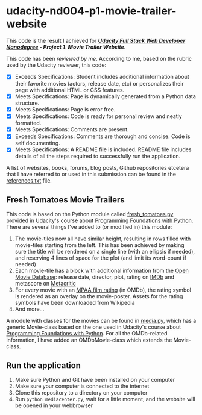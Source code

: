 # udacity-nd004-p1-movie-trailer-website

This code is the result I achieved for ***[Udacity Full Stack Web Developer Nanodegree](https://www.udacity.com/course/nd004) - Project 1: Movie Trailer Website***.

This code has been *reviewed by me*. According to me, based on the rubric used by the Udacity reviewer, this code:
- [x] Exceeds Specifications: Student includes additional information about their favorite movies (actors, release date, etc) or personalizes their page with additional HTML or CSS features.
- [x] Meets Specifications: Page is dynamically generated from a Python data structure.
- [x] Meets Specifications: Page is error free.
- [x] Meets Specifications: Code is ready for personal review and neatly formatted.
- [x] Meets Specifications: Comments are present.
- [x] Exceeds Specifications: Comments are thorough and concise. Code is self documenting.
- [x] Meets Specifications: A README file is included. README file includes details of all the steps required to successfully run the application.

A list of websites, books, forums, blog posts, Github repositories etcetera that I have referred to or used in this submission can be found in the [references.txt](https://github.com/swesterveld/udacity-nd004-p1-movie-trailer-website/references.txt) file.

## Fresh Tomatoes Movie Trailers
This code is based on the Python module called [fresh_tomatoes.py](https://s3.amazonaws.com/udacity-hosted-downloads/ud036/fresh_tomatoes.py) provided in Udacity's course about [Programming Foundations with Python](https://www.udacity.com/course/ud036). There are several things I've added to (or modified in) this module:

1. The movie-tiles now all have similar height, resulting in rows filled with movie-tiles starting from the left. This has been achieved by making sure the title will be rendered on a single line (with an ellipsis if needed), and reserving 4 lines of space for the plot (and limit its word-count if needed)
2. Each movie-tile has a block with additional information from the [Open Movie Database](http://www.omdb.com/): release date, director, plot, rating on [IMDb](http://www.imdb.com/) and metascore on [Metacritic](http://www.metacritic.com/)
3. For every movie with an [MPAA film rating](http://en.wikipedia.org/wiki/Motion_Picture_Association_of_America_film_rating_system) (in OMDb), the rating symbol is rendered as an overlay on the movie-poster. Assets for the rating symbols have been downloaded from Wikipedia
4. And more...

A module with classes for the movies can be found in [media.py](https://github.com/swesterveld/udacity-nd004-p1-movie-trailer-website/blob/master/media.py), which has a generic Movie-class based on the one used in Udacity's course about [Programming Foundations with Python](https://www.udacity.com/course/ud036). For all the OMDb-related information, I have added an OMDbMovie-class which extends the Movie-class.

## Run the application
1. Make sure Python and Git have been installed on your computer
2. Make sure your computer is connected to the internet
3. Clone this repository to a directory on your computer
4. Run ```python mediacenter.py```, wait for a little moment, and the website will be opened in your webbrowser

